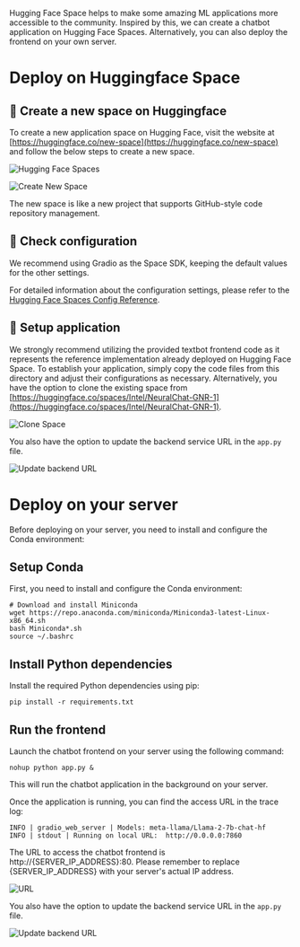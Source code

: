 Hugging Face Space helps to make some amazing ML applications more accessible to the community. Inspired by this, we can create a chatbot application on Hugging Face Spaces. Alternatively, you can also deploy the frontend on your own server.

# Deploy on Huggingface Space

## 🚀 Create a new space on Huggingface
To create a new application space on Hugging Face, visit the website at [https://huggingface.co/new-space](https://huggingface.co/new-space) and follow the below steps to create a new space.

![Hugging Face Spaces](https://i.imgur.com/ZODwuWt.png)

![Create New Space](https://i.imgur.com/QyjqUd6.png)

The new space is like a new project that supports GitHub-style code repository management.

## 🚀 Check configuration
We recommend using Gradio as the Space SDK, keeping the default values for the other settings.

For detailed information about the configuration settings, please refer to the [Hugging Face Spaces Config Reference](https://huggingface.co/docs/hub/spaces-config-reference).

## 🚀 Setup application
We strongly recommend utilizing the provided textbot frontend code as it represents the reference implementation already deployed on Hugging Face Space. To establish your application, simply copy the code files from this directory and adjust their configurations as necessary. Alternatively, you have the option to clone the existing space from [https://huggingface.co/spaces/Intel/NeuralChat-GNR-1](https://huggingface.co/spaces/Intel/NeuralChat-GNR-1).

![Clone Space](https://i.imgur.com/76N8m5B.png)

You also have the option to update the backend service URL in the `app.py` file.

![Update backend URL](https://i.imgur.com/rQxPOV7.png)

# Deploy on your server

Before deploying on your server, you need to install and configure the Conda environment:

## Setup Conda

First, you need to install and configure the Conda environment:

```shell
# Download and install Miniconda
wget https://repo.anaconda.com/miniconda/Miniconda3-latest-Linux-x86_64.sh
bash Miniconda*.sh
source ~/.bashrc
```

## Install Python dependencies

Install the required Python dependencies using pip:

```shell
pip install -r requirements.txt
```

## Run the frontend

Launch the chatbot frontend on your server using the following command:

```shell
nohup python app.py &
```

This will run the chatbot application in the background on your server.

Once the application is running, you can find the access URL in the trace log:

```log
INFO | gradio_web_server | Models: meta-llama/Llama-2-7b-chat-hf
INFO | stdout | Running on local URL:  http://0.0.0.0:7860
```
The URL to access the chatbot frontend is http://{SERVER_IP_ADDRESS}:80. Please remember to replace {SERVER_IP_ADDRESS} with your server's actual IP address.

![URL](https://i.imgur.com/La3tJ8d.png)

You also have the option to update the backend service URL in the `app.py` file.

![Update backend URL](https://i.imgur.com/gRtZHrJ.png)
